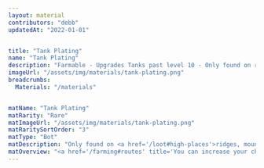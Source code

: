 ```yaml
---
layout: material
contributors: "debb"
updatedAt: "2022-01-01"


title: "Tank Plating"
name: "Tank Plating"
description: "Farmable - Upgrades Tanks past level 10 - Only found on ridges, mountains or other high places"
imageUrl: "/assets/img/materials/tank-plating.png"
breadcrumbs:
  Materials: "/materials"


matName: "Tank Plating"
matRarity: "Rare"
matImageUrl: "/assets/img/materials/tank-plating.png"
matRaritySortOrder: "3"
matType: "Bot"
matDescription: "Only found on <a href='/loot#high-places'>ridges, mountains or other High Places</a>"
matOverview: "<a href='/farming#routes' title='You can increase your chances of finding this material by grinding the right routes'>Farmable</a> - Upgrades <a href='/bots#tanks' title='Every Tank Bot'>Tanks</a> past level 10."
---
```



